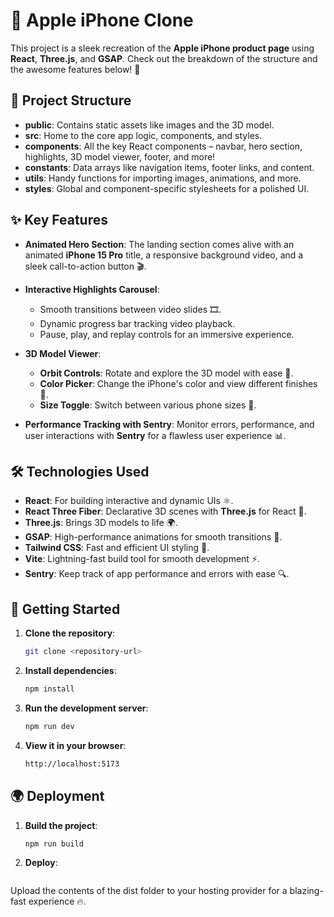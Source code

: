 # 🍏 Apple iPhone Clone

This project is a sleek recreation of the **Apple iPhone product page** using **React**, **Three.js**, and **GSAP**. Check out the breakdown of the structure and the awesome features below! 🌟

## 📂 Project Structure

- **public**: Contains static assets like images and the 3D model.
- **src**: Home to the core app logic, components, and styles.
- **components**: All the key React components – navbar, hero section, highlights, 3D model viewer, footer, and more!
- **constants**: Data arrays like navigation items, footer links, and content.
- **utils**: Handy functions for importing images, animations, and more.
- **styles**: Global and component-specific stylesheets for a polished UI.

## ✨ Key Features

- **Animated Hero Section**: The landing section comes alive with an animated **iPhone 15 Pro** title, a responsive background video, and a sleek call-to-action button 🎬.
  
- **Interactive Highlights Carousel**:
  - Smooth transitions between video slides 🎞️.
  - Dynamic progress bar tracking video playback.
  - Pause, play, and replay controls for an immersive experience.
  
- **3D Model Viewer**:
  - **Orbit Controls**: Rotate and explore the 3D model with ease 🔄.
  - **Color Picker**: Change the iPhone's color and view different finishes 🎨.
  - **Size Toggle**: Switch between various phone sizes 📱.

- **Performance Tracking with Sentry**: Monitor errors, performance, and user interactions with **Sentry** for a flawless user experience 📊.

## 🛠️ Technologies Used

- **React**: For building interactive and dynamic UIs ⚛️.
- **React Three Fiber**: Declarative 3D scenes with **Three.js** for React 🚀.
- **Three.js**: Brings 3D models to life 🌍.
- **GSAP**: High-performance animations for smooth transitions 🎢.
- **Tailwind CSS**: Fast and efficient UI styling 🌈.
- **Vite**: Lightning-fast build tool for smooth development ⚡.
- **Sentry**: Keep track of app performance and errors with ease 🔍.

## 🚀 Getting Started

1. **Clone the repository**:  
   ```bash
   git clone <repository-url>

2. **Install dependencies**:
   ```bash
   npm install

3. **Run the development server**:
   ```bash
   npm run dev
   
4. **View it in your browser**:
   ```bash
   http://localhost:5173

## 🌍 Deployment

1. **Build the project**:
   ```bash
   npm run build

3. **Deploy**:
   ```bash
  Upload the contents of the dist folder to your hosting provider for a blazing-fast experience 🔥.






